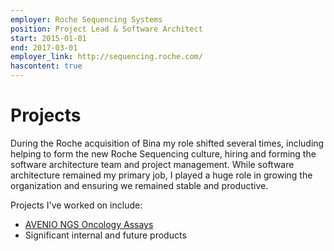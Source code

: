 ```yaml
---
employer: Roche Sequencing Systems
position: Project Lead & Software Architect
start: 2015-01-01
end: 2017-03-01
employer_link: http://sequencing.roche.com/
hascontent: true
---
```

# Projects

During the Roche acquisition of Bina my role shifted several times, including helping to form the new Roche Sequencing culture, hiring and forming the software architecture team and project management.
While software architecture remained my primary job, I played a huge role in growing the organization and ensuring we remained stable and productive.

Projects I've worked on include:

* [AVENIO NGS Oncology Assays](https://sequencing.roche.com/en/products-solutions/by-category/assays.html)
* Significant internal and future products